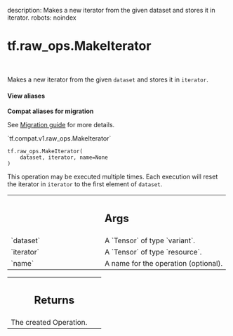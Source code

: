 description: Makes a new iterator from the given dataset and stores it in iterator.
robots: noindex

# tf.raw_ops.MakeIterator

<!-- Insert buttons and diff -->

<table class="tfo-notebook-buttons tfo-api nocontent" align="left">

</table>



Makes a new iterator from the given `dataset` and stores it in `iterator`.


<section class="expandable">
  <h4 class="showalways">View aliases</h4>
  <p>
<b>Compat aliases for migration</b>
<p>See
<a href="https://www.tensorflow.org/guide/migrate">Migration guide</a> for
more details.</p>
<p>`tf.compat.v1.raw_ops.MakeIterator`</p>
</p>
</section>

<pre class="devsite-click-to-copy prettyprint lang-py tfo-signature-link">
<code>tf.raw_ops.MakeIterator(
    dataset, iterator, name=None
)
</code></pre>



<!-- Placeholder for "Used in" -->

This operation may be executed multiple times. Each execution will reset the
iterator in `iterator` to the first element of `dataset`.

<!-- Tabular view -->
 <table class="responsive fixed orange">
<colgroup><col width="214px"><col></colgroup>
<tr><th colspan="2"><h2 class="add-link">Args</h2></th></tr>

<tr>
<td>
`dataset`<a id="dataset"></a>
</td>
<td>
A `Tensor` of type `variant`.
</td>
</tr><tr>
<td>
`iterator`<a id="iterator"></a>
</td>
<td>
A `Tensor` of type `resource`.
</td>
</tr><tr>
<td>
`name`<a id="name"></a>
</td>
<td>
A name for the operation (optional).
</td>
</tr>
</table>



<!-- Tabular view -->
 <table class="responsive fixed orange">
<colgroup><col width="214px"><col></colgroup>
<tr><th colspan="2"><h2 class="add-link">Returns</h2></th></tr>
<tr class="alt">
<td colspan="2">
The created Operation.
</td>
</tr>

</table>

